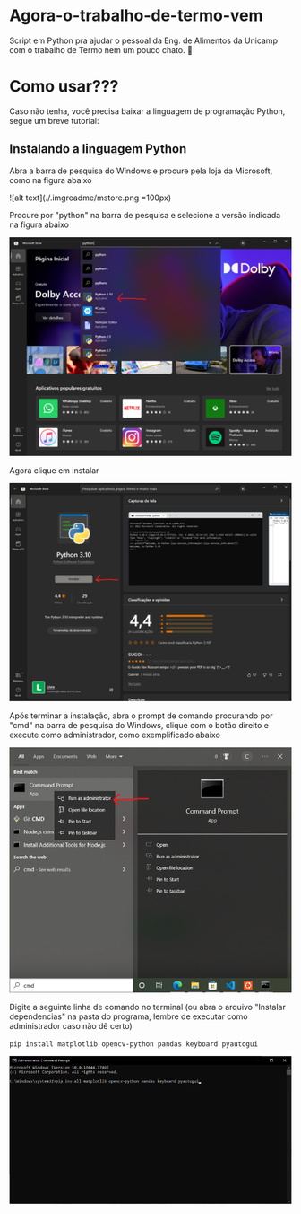 # Agora-o-trabalho-de-termo-vem
Script em Python pra ajudar o pessoal da Eng. de Alimentos da Unicamp com o trabalho de Termo nem um pouco chato. 🤡

# Como usar???
Caso não tenha, você precisa baixar a linguagem de programação Python, segue um breve tutorial:

## Instalando a linguagem Python
Abra a barra de pesquisa do Windows e procure pela loja da Microsoft, como na figura abaixo

![alt text](./.imgreadme/mstore.png =100px)

Procure por "python" na barra de pesquisa e selecione a versão indicada na figura abaixo

![alt text](./.imgreadme/pythonstore.png)

Agora clique em instalar

![alt text](./.imgreadme/pythoninstallstore.png)

Após terminar a instalação, abra o prompt de comando procurando por "cmd" na barra de pesquisa do Windows, clique com o botão direito e execute como administrador, como exemplificado abaixo

![alt text](./.imgreadme/cmd.png)

Digite a seguinte linha de comando no terminal (ou abra o arquivo "Instalar dependencias" na pasta do programa, lembre de executar como administrador caso não dê certo)

`pip install matplotlib opencv-python pandas keyboard pyautogui`

![alt text](./.imgreadme/termcommand.png)
